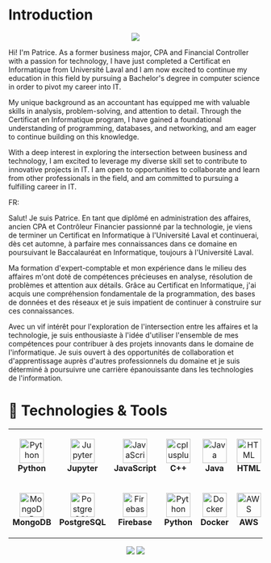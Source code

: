 # Introduction

<div align="center">
  <img src="https://media2.giphy.com/media/xTiIzJSKB4l7xTouE8/giphy.gif?cid=6c09b952ovcolnmazlbhrrdhtm5z0xtmyie8vmq0v9ve0no6&rid=giphy.gif&ct=g"/>
</div>

Hi! I'm Patrice. As a former business major, CPA and Financial Controller with a passion for technology, I have just completed a Certificat en Informatique from Université Laval and I am now excited to continue my education in this field by pursuing a Bachelor's degree in computer science in order to pivot my career into IT. 

My unique background as an accountant has equipped me with valuable skills in analysis, problem-solving, and attention to detail. Through the Certificat en Informatique program, I have gained a foundational understanding of programming, databases, and networking, and am eager to continue building on this knowledge.

With a deep interest in exploring the intersection between business and technology, I am excited to leverage my diverse skill set to contribute to innovative projects in IT. I am open to opportunities to collaborate and learn from other professionals in the field, and am committed to pursuing a fulfilling career in IT.

FR: 

Salut! Je suis Patrice. En tant que diplômé en administration des affaires, ancien CPA et Contrôleur Financier passionné par la technologie, je viens de terminer un Certificat en Informatique à l'Université Laval et continuerai, dès cet automne, à parfaire mes connaissances dans ce domaine en poursuivant le Baccalauréat en Informatique, toujours à l'Université Laval.

Ma formation d'expert-comptable et mon expérience dans le milieu des affaires m'ont doté de compétences précieuses en analyse, résolution de problèmes et attention aux détails. Grâce au  Certificat en Informatique, j'ai acquis une compréhension fondamentale de la programmation, des bases de données et des réseaux et je suis impatient de continuer à construire sur ces connaissances.

Avec un vif intérêt pour l'exploration de l'intersection entre les affaires et la technologie, je suis enthousiaste à l'idée d'utiliser l'ensemble de mes compétences pour contribuer à des projets innovants dans le domaine de l'informatique. Je suis ouvert à des opportunités de collaboration et d'apprentissage auprès d'autres professionnels du domaine et je suis déterminé à poursuivre une carrière épanouissante dans les technologies de l'information.

# 🔧 Technologies & Tools

<table>
  <tr>
    <td align="center" height="108" width="108">
      <img
        src="https://cdn.jsdelivr.net/gh/devicons/devicon/icons/python/python-original.svg"
        width="48"
        height="48"
        alt="Python"
      />
      <br /><strong>Python</strong>
    </td>
    <td align="center" height="108" width="108">
      <img
        src="img src="https://cdn.jsdelivr.net/gh/devicons/devicon/icons/jupyter/jupyter-original-wordmark.svg"
        width="48"
        height="48"
        alt="Jupyter"
      />
      <br /><strong>Jupyter</strong>
    </td>
    <td align="center" height="108" width="108">
      <img
        src="https://cdn.jsdelivr.net/gh/devicons/devicon/icons/javascript/javascript-original.svg"
        width="48"
        height="48"
        alt="JavaScript"
      />
      <br /><strong>JavaScript</strong>
    </td>
    <td align="center" height="108" width="108">
      <img
        src="https://cdn.jsdelivr.net/gh/devicons/devicon/icons/cplusplus/cplusplus-original.svg"
        width="48"
        height="48"
        alt="cplusplus"
      />
      <br /><strong>C++</strong>
    </td>
    <td align="center" height="108" width="108">
      <img
        src="https://cdn.jsdelivr.net/gh/devicons/devicon/icons/java/java-original.svg"
        width="48"
        height="48"
        alt="Java"
      />
      <br /><strong>Java</strong>
    </td>
    <td align="center" height="108" width="108">
      <img      
        src="https://cdn.jsdelivr.net/gh/devicons/devicon/icons/html5/html5-original.svg"
        width="48"
        height="48"
        alt="HTML"
      />
      <br /><strong>HTML</strong>
    </td>
    <td align="center" height="108" width="108">
      <img
        src="https://cdn.jsdelivr.net/gh/devicons/devicon/icons/css3/css3-original.svg"
        width="48"
        height="48"
        alt="CSS"
      />
      <br /><strong>CSS</strong>
    </td>
    <td align="center" height="108" width="108">
      <img
        src="https://cdn.jsdelivr.net/gh/devicons/devicon/icons/typescript/typescript-original.svg"
        width="48"
        height="48"
        alt="TypeScript"
      />
      <br /><strong>TypeScripts</strong>
    </td>
    </tr>
    <tr>
    <td align="center" height="108" width="108">
      <img
        src="https://cdn.jsdelivr.net/gh/devicons/devicon/icons/mongodb/mongodb-original.svg"
        width="48"
        height="48"
        alt="MongoDB"
      />
      <br /><strong>MongoDB</strong>
    </td>
    <td align="center" height="108" width="108">
      <img
        src="https://cdn.jsdelivr.net/gh/devicons/devicon/icons/postgresql/postgresql-original.svg"
        width="48"
        height="48"
        alt="PostgreSQL"
      />
      <br /><strong>PostgreSQL</strong>
    </td>
    <td align="center" height="108" width="108">
      <img
        src="https://cdn.jsdelivr.net/gh/devicons/devicon/icons/firebase/firebase-plain.svg"
        width="48"
        height="48"
        alt="Firebase"
      />
      <br /><strong>Firebase</strong>
    </td>
    <td align="center" height="108" width="108">
      <img
        src="https://cdn.jsdelivr.net/gh/devicons/devicon/icons/python/python-original.svg"
        width="48"
        height="48"
        alt="Python"
      />
      <br /><strong>Python</strong>
    </td>
    <td align="center" height="108" width="108">
      <img
        src="https://cdn.jsdelivr.net/gh/devicons/devicon/icons/docker/docker-original.svg"
        width="48"
        height="48"
        alt="Docker"
      />
      <br /><strong>Docker</strong>
    </td>
    <td align="center" height="108" width="108">
      <img
        src="https://cdn.jsdelivr.net/gh/devicons/devicon/icons/amazonwebservices/amazonwebservices-original.svg"
        width="48"
        height="48"
        alt="AWS"
      />
      <br /><strong>AWS</strong>
    </td>
  </tr>
</table>

<div align="center">
  <a href="mailto:patrice.sorrant@gmail.com"><img src="https://img.shields.io/badge/Gmail-D14836?style=for-the-badge&logo=gmail&logoColor=white" /></a>
  <a href="https://www.linkedin.com/in/patrice-sorrant-9844501b3/"><img src="https://img.shields.io/badge/LinkedIn-0077B5?style=for-the-badge&logo=linkedin&logoColor=white" /></a>
</div>




